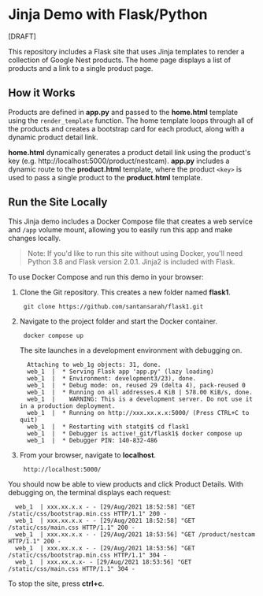 # Jinja Demo with Flask/Python

[DRAFT]

This repository includes a Flask site that uses Jinja templates to render a collection of Google Nest products. The home page displays a list of products and a link to a single product page.

## How it Works

Products are defined in **app.py** and passed to the **home.html** template using the `render_template` function. The home template loops through all of the products and creates a bootstrap card for each product, along with a dynamic product detail link. 

**home.html** dynamically generates a product detail link using the product's key (e.g. http://localhost:5000/product/nestcam). **app.py** includes a dynamic route to the **product.html** template, where the product `<key>` is used to pass a single product to the **product.html** template. 

## Run the Site Locally

This Jinja demo includes a Docker Compose file that creates a web service and `/app` volume mount, allowing you to easily run this app and make changes locally. 

> Note: If you'd like to run this site without using Docker, you'll need Python 3.8 and Flask version 2.0.1. Jinja2 is included with Flask.

To use Docker Compose and run this demo in your browser:

1. Clone the Git repository. This creates a new folder named **flask1**.

        git clone https://github.com/santansarah/flask1.git

2. Navigate to the project folder and start the Docker container.
   
        docker compose up

    The site launches in a development environment with debugging on.

         Attaching to web_1g objects: 31, done.
         web_1  |  * Serving Flask app 'app.py' (lazy loading)
         web_1  |  * Environment: development3/23), done.
         web_1  |  * Debug mode: on, reused 29 (delta 4), pack-reused 0
         web_1  |  * Running on all addresses.4 KiB | 578.00 KiB/s, done.
         web_1  |    WARNING: This is a development server. Do not use it in a production deployment.
         web_1  |  * Running on http://xxx.xx.x.x:5000/ (Press CTRL+C to quit)
         web_1  |  * Restarting with statgit$ cd flask1
         web_1  |  * Debugger is active!_git/flask1$ docker compose up
         web_1  |  * Debugger PIN: 140-832-486

3. From your browser, navigate to **localhost**.

        http://localhost:5000/

 You should now be able to view products and click Product Details. With debugging on, the terminal displays each request:

      web_1  | xxx.xx.x.x - - [29/Aug/2021 18:52:58] "GET /static/css/bootstrap.min.css HTTP/1.1" 200 -
      web_1  | xxx.xx.x.x - - [29/Aug/2021 18:52:58] "GET /static/css/main.css HTTP/1.1" 200 -
      web_1  | xxx.xx.x.x - - [29/Aug/2021 18:53:56] "GET /product/nestcam HTTP/1.1" 200 -
      web_1  | xxx.xx.x.x - - [29/Aug/2021 18:53:56] "GET /static/css/bootstrap.min.css HTTP/1.1" 304 -
      web_1  | xxx.xx.x.x- - [29/Aug/2021 18:53:56] "GET /static/css/main.css HTTP/1.1" 304 -   

To stop the site, press **ctrl+c**.      